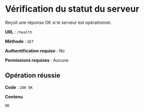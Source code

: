 # Vérification du statut du serveur

Reçoit une réponse OK si le serveur est opérationnel.

**URL** : `/health`

**Méthode** : `GET`

**Authentification requise** : No

**Permissions requises** : Aucune

## Opération réussie

**Code** : `200 OK`

**Contenu**

```
OK
```